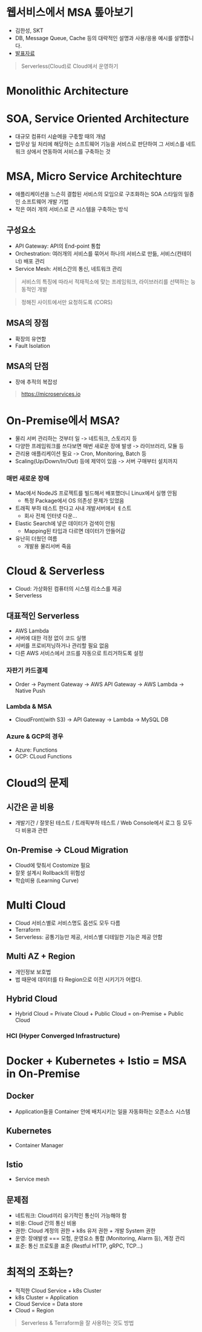 # 웹서비스에서 MSA 톺아보기
- 김한성, SKT
- DB, Message Queue, Cache 등의 대략적인 설명과 사용/응용 예시를 설명합니다.
- [발표자료](https://docs.google.com/presentation/d/1bzgJUG9Lz3EJ7S1HQbZtxcjWzdbjUbFmSv95N1bJmQI/edit)

> Serverless(Cloud)로 Cloud에서 운영하기

# Monolithic Architecture

# SOA, Service Oriented Architecture
- 대규모 컴퓨터 시슽메을 구춗할 때의 개념
- 업무상 일 처리에 해당하는 소프트웨어 기능을 서비스로 판단하여 그 서비스를 네트워크 상에서 연동하여 서비스를 구축하는 것

# MSA, Micro Service Architechture
- 애플리케이션을 느슨히 결합된 서비스의 모임으로 구조화하는 SOA 스타일의 일종인 소프트웨어 개발 기법
- 작은 여러 개의 서비스로 큰 시스템을 구축하는 방식

## 구성요소
- API Gateway: API의 End-point 통합
- Orchestration: 여러개의 서비스를 묶어서 하나의 서비스로 만듦, 서비스(컨테이너) 배포 관리
- Service Mesh: 서비스간의 통신, 네트워크 관리

> 서비스의 특징에 따라서 적재적소에 맞는 프레임워크, 라이브러리를 선택하는 능동적인 개발

> 정해진 사이트에서만 요청하도록 (CORS)

## MSA의 장점
- 확장의 유연함
- Fault Isolation

## MSA의 단점
- 장애 추적의 복잡성

> https://microservices.io

# On-Premise에서 MSA?
- 물리 서버 관리하는 것부터 일 -> 네트워크, 스토리지 등
- 다양한 프레임워크를 쓰다보면 매번 새로운 장애 발생 -> 라이브러리, 모듈 등
- 관리용 애플리케이션 필요 -> Cron, Monitoring, Batch 등
- Scaling(Up/Down/In/Out) 등에 제약이 있음 -> 서버 구매부터 설치까지

### 매번 새로운 장애
- Mac에서 NodeJS 프로젝트를 빌드해서 배포했더니 Linux에서 실행 안됨
   - 특정 Package에서 OS 의존성 문제가 있었음
- 트래픽 부하 테스트 한다고 사내 개발서버에서 ㅔ스트
   - 회사 전체 인터넷 다운...
- Elastic Search에 넣은 데이터가 검색이 안됨
   - Mapping된 타입과 다르면 데이터가 안들어감
- 유난히 더웠던 여름
   - 개발용 물리서버 죽음

# Cloud & Serverless
- Cloud: 가상화된 컴퓨터의 시스템 리소스를 제공
- Serverless

## 대표적인 Serverless
- AWS Lambda
- 서버에 대한 걱정 없이 코드 실행
- 서버를 프로비저닝하거나 관리할 필요 없음
- 다른 AWS 서비스에서 코드를 자동으로 트리거하도록 설정

### 자판기 카드결제
- Order -> Payment Gateway -> AWS API Gateway -> AWS Lambda -> Native Push

### Lambda & MSA
- CloudFront(with S3) -> API Gateway -> Lambda -> MySQL DB

### Azure & GCP의 경우
- Azure: Functions
- GCP: CLoud Functions

# Cloud의 문제

## 시간은 곧 비용
- 개발기간 / 잘못된 테스트 / 트래픽부하 테스트 / Web Console에서 로그 등 모두다 비용과 관련

## On-Premise -> CLoud Migration
- Cloud에 맞춰서 Costomize 필요
- 잘못 설계시 Rollback의 위험성
- 학습비용 (Learning Curve)

# Multi Cloud
- Cloud 서비스별로 서비스명도 옵션도 모두 다름
- Terraform
- Serverless: 공통기능만 제공, 서비스별 디테일한 기능은 제공 안함

## Multi AZ + Region
- 개인정보 보호법
- 법 때문에 데이터를 타 Region으로 이전 시키기가 어렵다.

## Hybrid Cloud
- Hybrid Cloud = Private Cloud + Public Cloud = on-Premise + Public Cloud

### HCI (Hyper Converged Infrastructure)

# Docker + Kubernetes + Istio = MSA in On-Premise

## Docker
- Application들을 Container 안에 배치시키는 일을 자동화하는 오픈소스 시스템

## Kubernetes
- Container Manager

## Istio
- Service mesh

## 문제점
- 네트워크: Cloud끼리 유기적인 통신이 가능해야 함
- 비용: Cloud 간의 통신 비용
- 권한: Cloud 계정의 권한 + k8s 유저 권한 + 개발 System 권한
- 운영: 장애발생 === 모험, 운영요소 통합 (Monitoring, Alarm 등), 계정 관리
- 표준: 통신 프로토콜 표준 (Restful HTTP, gRPC, TCP...)

# 최적의 조화는?
- 적적한 Cloud Service + k8s Cluster
- k8s Cluster = Application
- Cloud Service = Data store
- Cloud = Region

> Serverless & Terraform을 잘 사용하는 것도 방법

